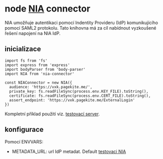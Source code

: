 # node [NIA](https://info.eidentita.cz/portal/) connector

NIA umožňuje autentikaci pomocí Indentity Provideru (IdP) komunikujícího
pomocí SAML2 protokolu.
Tato knihovna má za cíl nabídnout vyzkoušené řešení napojení na NIA IdP.

## inicializace

```
import fs from 'fs'
import express from 'express'
import bodyParser from 'body-parser'
import NIA from 'nia-connector'

const NIAConnector = new NIA({
  audience: 'https://vxk.pagekite.me/',
  private_key: fs.readFileSync(process.env.KEY_FILE).toString(),
  certificate: fs.readFileSync(process.env.CERT_FILE).toString(),
  assert_endpoint: 'https://vxk.pagekite.me/ExternalLogin'
})
```

Kompletní příklad použití viz. [testovací server](test/server.js).

## konfigurace

Pomocí ENVVARS:

- METADATA_URL: url IdP metadat. Default [testovaci NIA](https://tnia.eidentita.cz/fpsts/FederationMetadata/2007-06/FederationMetadata.xml)
